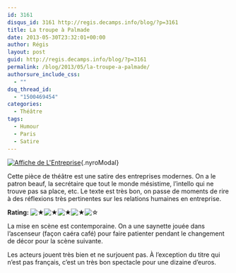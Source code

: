 ```yaml
---
id: 3161
disqus_id: 3161 http://regis.decamps.info/blog/?p=3161
title: La troupe à Palmade
date: 2013-05-30T23:32:01+00:00
author: Régis
layout: post
guid: http://regis.decamps.info/blog/?p=3161
permalink: /blog/2013/05/la-troupe-a-palmade/
authorsure_include_css:
  - ""
dsq_thread_id:
  - "1500469454"
categories:
  - Théâtre
tags:
  - Humour
  - Paris
  - Satire
---
```

[<img src="/blog/wp-content/uploads/2013/05/vz-a0be53f2-4c56-45b0-a2cc-5aa81322f0eb-274x350.jpeg" alt="Affiche de L&#039;Entreprise" width="274" height="350" class="alignright size-medium wp-image-3164" srcset="/blog/wp-content/uploads/2013/05/vz-a0be53f2-4c56-45b0-a2cc-5aa81322f0eb-274x350.jpeg 274w, /blog/wp-content/uploads/2013/05/vz-a0be53f2-4c56-45b0-a2cc-5aa81322f0eb-235x300.jpeg 235w, /blog/wp-content/uploads/2013/05/vz-a0be53f2-4c56-45b0-a2cc-5aa81322f0eb.jpeg 470w" sizes="(max-width: 274px) 100vw, 274px" />](/blog/wp-content/uploads/2013/05/vz-a0be53f2-4c56-45b0-a2cc-5aa81322f0eb.jpeg){.nyroModal}

Cette pièce de théâtre est une satire des entreprises modernes. On a le patron beauf, la secrétaire que tout le monde mésistime, l’intello qui ne trouve pas sa place, etc. Le texte est très bon, on passe de moments de rire à des réflexions très pertinentes sur les relations humaines en entreprise.

**Rating:** ![&#9733;](/blog/wp-content/plugins/xavins-review-ratings/default/star.png "4/5")![&#9733;](/blog/wp-content/plugins/xavins-review-ratings/default/star.png "4/5")![&#9733;](/blog/wp-content/plugins/xavins-review-ratings/default/star.png "4/5")![&#9733;](/blog/wp-content/plugins/xavins-review-ratings/default/star.png "4/5")![&#9734;](/blog/wp-content/plugins/xavins-review-ratings/default/blank_star.png "4/5") 

La mise en scène est contemporaine. On a une saynette jouée dans l’ascenseur (façon caéra café) pour faire patienter pendant le changement de décor pour la scène suivante.

Les acteurs jouent très bien et ne surjouent pas. À l’exception du titre qui n’est pas français, c’est un très bon spectacle pour une dizaine d’euros.
